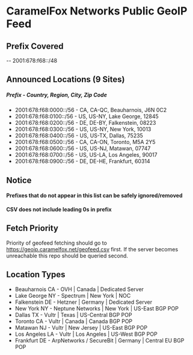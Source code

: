 # CaramelFox Networks Public GeoIP Feed  
## Prefix Covered  
-- 2001:678:f68::/48  
## Announced Locations (9 Sites)  
##### Prefix - Country, Region, City, Zip Code  
- 2001:678:f68:0000::/56 - CA, CA-QC, Beauharnois, J6N 0C2  
- 2001:678:f68:0100::/56 - US, US-NY, Lake George, 12845  
- 2001:678:f68:0200::/56 - DE, DE-BY, Falkenstein, 08223
- 2001:678:f68:0300::/56 - US, US-NY, New York, 10013  
- 2001:678:f68:0400::/56 - US, US-TX, Dallas, 75235
- 2001:678:f68:0500::/56 - CA, CA-ON, Toronto, M5A 2Y5
- 2001:678:f68:0600::/56 - US, US-NJ, Matawan, 07747  
- 2001:678:f68:0700::/56 - US, US-LA, Los Angeles, 90017  
- 2001:678:f68:0900::/56 - DE, DE-HE, Frankfurt, 60314

## Notice  
#### Prefixes that do not appear in this list can be safely ignored/removed
#### CSV does not include leading 0s in prefix 

## Fetch Priority
Priority of geofeed fetching should go to https://geoip.caramelfox.net/geofeed.csv first. If the server becomes unreachable this repo should be queried second. 

## Location Types  
- Beauharnois CA - OVH | Canada | Dedicated Server
- Lake George NY - Spectrum | New York | NOC
- Falkenstein DE - Hetzner | Germany | Dedicated Server
- New York NY - Neptune Networks | New York | US-East BGP POP
- Dallas TX - Vultr | Texas | US-Central BGP POP
- Toronto CA - Vultr | Canada | Canada BGP POP
- Matawan NJ - Vultr | New Jersey | US-East BGP POP
- Los Angeles LA - Vultr | Los Angeles | US-West BGP POP
- Frankfurt DE - ArpNetworks / SecureBit | Germany | Central EU BGP POP
